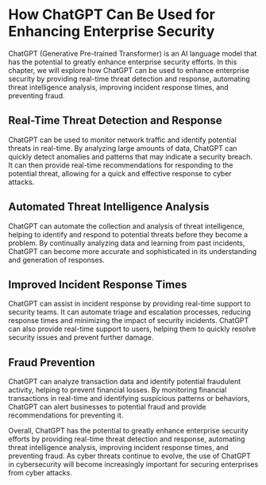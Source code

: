 How ChatGPT Can Be Used for Enhancing Enterprise Security
===========================================================================================

ChatGPT (Generative Pre-trained Transformer) is an AI language model that has the potential to greatly enhance enterprise security efforts. In this chapter, we will explore how ChatGPT can be used to enhance enterprise security by providing real-time threat detection and response, automating threat intelligence analysis, improving incident response times, and preventing fraud.

Real-Time Threat Detection and Response
---------------------------------------

ChatGPT can be used to monitor network traffic and identify potential threats in real-time. By analyzing large amounts of data, ChatGPT can quickly detect anomalies and patterns that may indicate a security breach. It can then provide real-time recommendations for responding to the potential threat, allowing for a quick and effective response to cyber attacks.

Automated Threat Intelligence Analysis
--------------------------------------

ChatGPT can automate the collection and analysis of threat intelligence, helping to identify and respond to potential threats before they become a problem. By continually analyzing data and learning from past incidents, ChatGPT can become more accurate and sophisticated in its understanding and generation of responses.

Improved Incident Response Times
--------------------------------

ChatGPT can assist in incident response by providing real-time support to security teams. It can automate triage and escalation processes, reducing response times and minimizing the impact of security incidents. ChatGPT can also provide real-time support to users, helping them to quickly resolve security issues and prevent further damage.

Fraud Prevention
----------------

ChatGPT can analyze transaction data and identify potential fraudulent activity, helping to prevent financial losses. By monitoring financial transactions in real-time and identifying suspicious patterns or behaviors, ChatGPT can alert businesses to potential fraud and provide recommendations for preventing it.

Overall, ChatGPT has the potential to greatly enhance enterprise security efforts by providing real-time threat detection and response, automating threat intelligence analysis, improving incident response times, and preventing fraud. As cyber threats continue to evolve, the use of ChatGPT in cybersecurity will become increasingly important for securing enterprises from cyber attacks.

